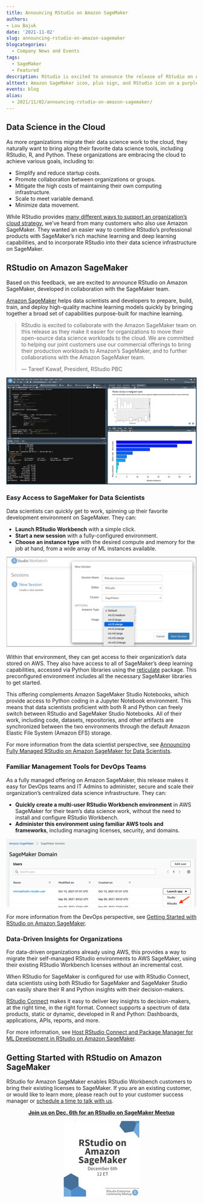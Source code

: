 ```yaml
---
title: Announcing RStudio on Amazon SageMaker
authors: 
- Lou Bajuk
date: '2021-11-02'
slug: announcing-rstudio-on-amazon-sagemaker
blogcategories:
  - Company News and Events
tags:
  - SageMaker
  - Featured
description: RStudio is excited to announce the release of RStudio on Amazon SageMaker. Developed in collaboration with the Amazon SageMaker team, this release makes it easy for data scientists to use the full power of SageMaker for machine learning from their favorite data science workbench.
alttext: Amazon SageMaker icon, plus sign, and RStudio icon on a purple background
events: blog
alias:
  - 2021/11/02/announcing-rstudio-on-amazon-sagemaker/
---
```


## Data Science in the Cloud

As more organizations migrate their data science work to the cloud, they naturally want to bring along their favorite data science tools, including RStudio, R, and Python. These organizations are embracing the cloud to achieve various goals, including to:

* Simplify and reduce startup costs.
* Promote collaboration between organizations or groups.
* Mitigate the high costs of maintaining their own computing infrastructure.
* Scale to meet variable demand.
* Minimize data movement.

While RStudio provides <a href="https://blog.rstudio.com/2020/11/12/cloud-strategy/" target = "_blank" rel = "noopener noreferrer">many different ways to support an organization’s cloud strategy</a>, we’ve heard from many customers who also use Amazon SageMaker. They wanted an easier way to combine RStudio’s professional products with SageMaker’s rich machine learning and deep learning capabilities, and to incorporate RStudio into their data science infrastructure on SageMaker.

## RStudio on Amazon SageMaker

Based on this feedback, we are excited to announce RStudio on Amazon SageMaker, developed in collaboration with the SageMaker team. 

<a href="https://aws.amazon.com/pm/sagemaker/" target = "_blank" rel = "noopener noreferrer">Amazon SageMaker</a>  helps data scientists and developers to prepare, build, train, and deploy high-quality machine learning models quickly by bringing together a broad set of capabilities purpose-built for machine learning.

> RStudio is excited to collaborate with the Amazon SageMaker team on this release as they make it easier for organizations to move their open-source data science workloads to the cloud. We are committed to helping our joint customers use our commercial offerings to bring their production workloads to Amazon’s SageMaker, and to further collaborations with the Amazon SageMaker team.
>
> — Tareef Kawaf, President, RStudio PBC

![RStudio IDE showing output using Amazon SageMaker capabilities](image1.png)

###  Easy Access to SageMaker for Data Scientists

Data scientists can quickly get to work, spinning up their favorite development environment on SageMaker. They can:

* **Launch RStudio Workbench** with a simple click.
* **Start a new session** with a fully-configured environment.
* **Choose an instance type** with the desired compute and memory for the job at hand, from a wide array of ML instances available.

![RStudio Workbench options to choose different instance types](image2.png)

Within that environment, they can get access to their organization’s data stored on AWS. They also have access to all of SageMaker’s deep learning capabilities, accessed via Python libraries using the <a href="https://rstudio.github.io/reticulate/" target = "_blank" rel = "noopener noreferrer">reticulate</a> package. This preconfigured environment includes all the necessary SageMaker libraries to get started.

This offering complements Amazon SageMaker Studio Notebooks, which provide access to Python coding in a Jupyter Notebook environment. This means that data scientists proficient with both R and Python can freely switch between RStudio and SageMaker Studio Notebooks. All of their work, including code, datasets, repositories, and other artifacts are synchronized between the two environments through the default Amazon Elastic File System (Amazon EFS) storage.

For more information from the data scientist perspective, see <a href="https://aws.amazon.com/blogs/aws/announcing-fully-managed-rstudio-on-amazon-sagemaker-for-data-scientists/" target = "_blank" rel = "noopener noreferrer">Announcing Fully Managed RStudio on Amazon SageMaker for Data Scientists</a>.

### Familiar Management Tools for DevOps Teams

As a fully managed offering on Amazon SageMaker, this release makes it easy for DevOps teams and IT Admins to administer, secure and scale their organization’s centralized data science infrastructure. They can: 

* **Quickly create a multi-user RStudio Workbench environment** in AWS SageMaker for their team’s data science work, without the need to install and configure RStudio Workbench.
* **Administer this environment using familiar AWS tools and frameworks**, including managing licenses, security, and domains.

![Arrow pointing to RStudio option to launch app in SageMaker Domain](image3.png)

For more information from the DevOps perspective, see <a href="https://aws.amazon.com/blogs/machine-learning/get-started-with-rstudio-on-amazon-sagemaker/" target = "_blank" rel = "noopener noreferrer">Getting Started with RStudio on Amazon SageMaker</a>.

### Data-Driven Insights for Organizations

For data-driven organizations already using AWS, this provides a way to migrate their self-managed RStudio environments to AWS SageMaker, using their existing RStudio Workbench licenses without an incremental cost. 

When RStudio for SageMaker is configured for use with RStudio Connect, data scientists using both RStudio for SageMaker and SageMaker Studio can easily share their R and Python insights with their decision-makers. 

<a href="/products/connect/" target="_blank">RStudio Connect</a> makes it easy to deliver key insights to decision-makers, at the right time, in the right format. Connect supports a spectrum of data products, static or dynamic, developed in R and Python: Dashboards, applications, APIs, reports, and more.

For more information, see <a href="https://aws.amazon.com/blogs/machine-learning/host-rstudio-connect-and-package-manager-for-ml-development-in-rstudio-on-amazon-sagemaker/" target = "_blank" rel = "noopener noreferrer">Host RStudio Connect and Package Manager for ML Development in RStudio on Amazon SageMaker</a>.

## Getting Started with RStudio on Amazon SageMaker</font>

RStudio for Amazon SageMaker enables RStudio Workbench customers to bring their existing licenses to SageMaker. If you are an existing customer, or would like to learn more, please reach out to your customer success manager or <a href="https://rstudio.chilipiper.com/book/schedule-time-with-rstudio" target = "_blank" rel = "noopener noreferrer">schedule a time to talk with us</a>.

<center>
<strong>
<a href="https://www.addevent.com/event/Ch9725290" target = "_blank" rel = "noopener noreferrer">Join us on Dec. 6th for an RStudio on SageMaker Meetup</a>

[![White tile with blue hexes saying RStudio on Amazon SageMaker December 6th at 12ET](image4.png "RStudio on Amazon SageMaker Event on December 6th")](https://www.addevent.com/event/Ch9725290)

</strong>
</center>
